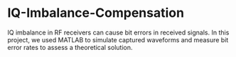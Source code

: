 # IQ-Imbalance-Compensation
IQ imbalance in RF receivers can cause bit errors in received signals. In this project, we used MATLAB to simulate captured waveforms and measure bit error rates to assess a theoretical solution.
